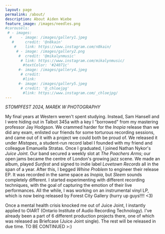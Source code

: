 ```yaml
---
layout: page
permalink: /about/
description: About Aiden Wiebe
feature_image: /images/needles.png
#carousels:
 # - images:
  #    - image: /images/gallery1.jpeg
   #     credit: '@n8kain'
    #    link: https://www.instagram.com/n8kain/
     # - image: /images/gallery2.png
      #  credit: '@mikalynmusic'
       # link: https://www.instagram.com/mikalynmusic/
        #textColor: '#24071c'
      #- image: /images/gallery4.jpeg
       # credit: 
        #link: 
      #- image: /images/gallery5.jpeg
       # credit: '@_chloejpg'
        #link: https://www.instagram.com/_chloejpg/
---
```

*STOMPFEST 2024, MAREK W PHOTOGRAPHY*

My final years at Western weren't spent studying.  Instead, Sam Hansell and I were hiding out in Talbot 345a with a key I "borrowed" from my mastering professor Jay Hodgson.  We crammed harder for the *Inopia* release than we did any exam, enlisted our friends for some torturous recording sessions, and came out of it with a project we could both be proud of.  We released it under *Mistapes*, a student-run record label I founded with my friend and colleague Emanuella Stratas.  Once I graduated, I joined Nathan Nykor's *Juice Joint*.  Our band secured a weekly slot at *The Poachers Arms*; our open jams became the centre of London's growing jazz scene.  We made an album, played *Sunfest* and signed to indie label *Lovetown Records* all in the span of a year.  After this, I begged *Whine Problem* to engineer their release EP.  It was recorded in the same space as *Inopia*, but *Sleem* sounds completely different.  I started experimenting with different recording techniques, with the goal of capturing the emotion of their live performances.  All the while, I was working on an instrumental vinyl LP, which is now being released by Forest City Gallery (hurry up guys!!!! <3)

Once a mental health crisis knocked me out of Juice Joint, I instantly applied to OIART (Ontario Institute of Audio Recording Technology).  I've already been a part of 6 different production projects there, one of which was released as Briefcase (Juice Joint single).  The rest will be released in due time.  TO BE CONTINUED >:)